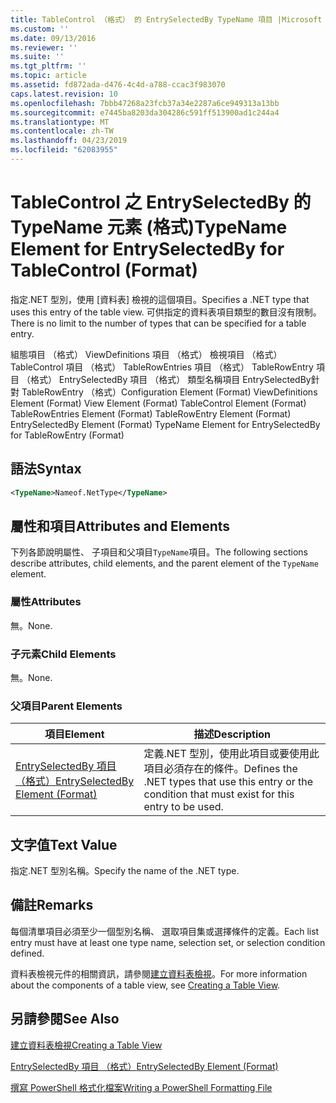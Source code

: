 ```yaml
---
title: TableControl （格式） 的 EntrySelectedBy TypeName 項目 |Microsoft Docs
ms.custom: ''
ms.date: 09/13/2016
ms.reviewer: ''
ms.suite: ''
ms.tgt_pltfrm: ''
ms.topic: article
ms.assetid: fd872ada-d476-4c4d-a788-ccac3f983070
caps.latest.revision: 10
ms.openlocfilehash: 7bbb47268a23fcb37a34e2287a6ce949313a13bb
ms.sourcegitcommit: e7445ba8203da304286c591ff513900ad1c244a4
ms.translationtype: MT
ms.contentlocale: zh-TW
ms.lasthandoff: 04/23/2019
ms.locfileid: "62083955"
---
```

# <a name="typename-element-for-entryselectedby-for-tablecontrol-format"></a><span data-ttu-id="fa7a2-102">TableControl 之 EntrySelectedBy 的 TypeName 元素 (格式)</span><span class="sxs-lookup"><span data-stu-id="fa7a2-102">TypeName Element for EntrySelectedBy for TableControl (Format)</span></span>

<span data-ttu-id="fa7a2-103">指定.NET 型別，使用 [資料表] 檢視的這個項目。</span><span class="sxs-lookup"><span data-stu-id="fa7a2-103">Specifies a .NET type that uses this entry of the table view.</span></span> <span data-ttu-id="fa7a2-104">可供指定的資料表項目類型的數目沒有限制。</span><span class="sxs-lookup"><span data-stu-id="fa7a2-104">There is no limit to the number of types that can be specified for a table entry.</span></span>

<span data-ttu-id="fa7a2-105">組態項目 （格式） ViewDefinitions 項目 （格式） 檢視項目 （格式） TableControl 項目 （格式） TableRowEntries 項目 （格式） TableRowEntry 項目 （格式） EntrySelectedBy 項目 （格式） 類型名稱項目 EntrySelectedBy針對 TableRowEntry （格式）</span><span class="sxs-lookup"><span data-stu-id="fa7a2-105">Configuration Element (Format) ViewDefinitions Element (Format) View Element (Format) TableControl Element (Format) TableRowEntries Element (Format) TableRowEntry Element (Format) EntrySelectedBy Element (Format) TypeName Element for EntrySelectedBy for TableRowEntry (Format)</span></span>

## <a name="syntax"></a><span data-ttu-id="fa7a2-106">語法</span><span class="sxs-lookup"><span data-stu-id="fa7a2-106">Syntax</span></span>

```xml
<TypeName>Nameof.NetType</TypeName>
```

## <a name="attributes-and-elements"></a><span data-ttu-id="fa7a2-107">屬性和項目</span><span class="sxs-lookup"><span data-stu-id="fa7a2-107">Attributes and Elements</span></span>

<span data-ttu-id="fa7a2-108">下列各節說明屬性、 子項目和父項目`TypeName`項目。</span><span class="sxs-lookup"><span data-stu-id="fa7a2-108">The following sections describe attributes, child elements, and the parent element of the `TypeName` element.</span></span>

### <a name="attributes"></a><span data-ttu-id="fa7a2-109">屬性</span><span class="sxs-lookup"><span data-stu-id="fa7a2-109">Attributes</span></span>

<span data-ttu-id="fa7a2-110">無。</span><span class="sxs-lookup"><span data-stu-id="fa7a2-110">None.</span></span>

### <a name="child-elements"></a><span data-ttu-id="fa7a2-111">子元素</span><span class="sxs-lookup"><span data-stu-id="fa7a2-111">Child Elements</span></span>

<span data-ttu-id="fa7a2-112">無。</span><span class="sxs-lookup"><span data-stu-id="fa7a2-112">None.</span></span>

### <a name="parent-elements"></a><span data-ttu-id="fa7a2-113">父項目</span><span class="sxs-lookup"><span data-stu-id="fa7a2-113">Parent Elements</span></span>

|<span data-ttu-id="fa7a2-114">項目</span><span class="sxs-lookup"><span data-stu-id="fa7a2-114">Element</span></span>|<span data-ttu-id="fa7a2-115">描述</span><span class="sxs-lookup"><span data-stu-id="fa7a2-115">Description</span></span>|
|-------------|-----------------|
|[<span data-ttu-id="fa7a2-116">EntrySelectedBy 項目 （格式）</span><span class="sxs-lookup"><span data-stu-id="fa7a2-116">EntrySelectedBy Element (Format)</span></span>](./entryselectedby-element-for-tablerowentry-for-tablecontrol-format.md)|<span data-ttu-id="fa7a2-117">定義.NET 型別，使用此項目或要使用此項目必須存在的條件。</span><span class="sxs-lookup"><span data-stu-id="fa7a2-117">Defines the .NET types that use this entry or the condition that must exist for this entry to be used.</span></span>|

## <a name="text-value"></a><span data-ttu-id="fa7a2-118">文字值</span><span class="sxs-lookup"><span data-stu-id="fa7a2-118">Text Value</span></span>

<span data-ttu-id="fa7a2-119">指定.NET 型別名稱。</span><span class="sxs-lookup"><span data-stu-id="fa7a2-119">Specify the name of the .NET type.</span></span>

## <a name="remarks"></a><span data-ttu-id="fa7a2-120">備註</span><span class="sxs-lookup"><span data-stu-id="fa7a2-120">Remarks</span></span>

<span data-ttu-id="fa7a2-121">每個清單項目必須至少一個型別名稱、 選取項目集或選擇條件的定義。</span><span class="sxs-lookup"><span data-stu-id="fa7a2-121">Each list entry must have at least one type name, selection set, or selection condition defined.</span></span>

<span data-ttu-id="fa7a2-122">資料表檢視元件的相關資訊，請參閱[建立資料表檢視](./creating-a-table-view.md)。</span><span class="sxs-lookup"><span data-stu-id="fa7a2-122">For more information about the components of a table view, see [Creating a Table View](./creating-a-table-view.md).</span></span>

## <a name="see-also"></a><span data-ttu-id="fa7a2-123">另請參閱</span><span class="sxs-lookup"><span data-stu-id="fa7a2-123">See Also</span></span>

[<span data-ttu-id="fa7a2-124">建立資料表檢視</span><span class="sxs-lookup"><span data-stu-id="fa7a2-124">Creating a Table View</span></span>](./creating-a-table-view.md)

[<span data-ttu-id="fa7a2-125">EntrySelectedBy 項目 （格式）</span><span class="sxs-lookup"><span data-stu-id="fa7a2-125">EntrySelectedBy Element (Format)</span></span>](./entryselectedby-element-for-tablerowentry-for-tablecontrol-format.md)

[<span data-ttu-id="fa7a2-126">撰寫 PowerShell 格式化檔案</span><span class="sxs-lookup"><span data-stu-id="fa7a2-126">Writing a PowerShell Formatting File</span></span>](./writing-a-powershell-formatting-file.md)
